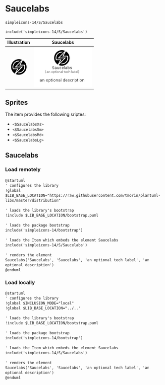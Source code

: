 # Saucelabs


```text
simpleicons-14/S/Saucelabs
```

```text
include('simpleicons-14/S/Saucelabs')
```



| Illustration | Saucelabs |
| :---: | :---: |
| ![illustration for Illustration](../../simpleicons-14/S/Saucelabs.png) | ![illustration for Saucelabs](../../simpleicons-14/S/Saucelabs.Local.png) |



## Sprites
The item provides the following sriptes:

- `<$SaucelabsXs>`
- `<$SaucelabsSm>`
- `<$SaucelabsMd>`
- `<$SaucelabsLg>`





## Saucelabs

### Load remotely
```plantuml
@startuml
' configures the library
!global $LIB_BASE_LOCATION="https://raw.githubusercontent.com/tmorin/plantuml-libs/master/distribution"

' loads the library's bootstrap
!include $LIB_BASE_LOCATION/bootstrap.puml

' loads the package bootstrap
include('simpleicons-14/bootstrap')

' loads the Item which embeds the element Saucelabs
include('simpleicons-14/S/Saucelabs')

' renders the element
Saucelabs('Saucelabs', 'Saucelabs', 'an optional tech label', 'an optional description')
@enduml
```

### Load locally
```plantuml
@startuml
' configures the library
!global $INCLUSION_MODE="local"
!global $LIB_BASE_LOCATION="../.."

' loads the library's bootstrap
!include $LIB_BASE_LOCATION/bootstrap.puml

' loads the package bootstrap
include('simpleicons-14/bootstrap')

' loads the Item which embeds the element Saucelabs
include('simpleicons-14/S/Saucelabs')

' renders the element
Saucelabs('Saucelabs', 'Saucelabs', 'an optional tech label', 'an optional description')
@enduml
```

